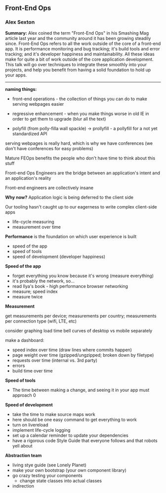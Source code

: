 ## Front-End Ops

### Alex Sexton

__Summary:__
Alex coined the term "Front-End Ops" in his Smashing Mag article last year and the community around it has been growing steadily since. Front-End Ops refers to all the work outside of the core of a front-end app. It is performance monitoring and bug tracking; it's build tools and error tracking; and it's developer happiness and maintainability. All these ideas make for quite a bit of work outside of the core application development. This talk will go over techniques to integrate these smoothly into your projects, and help you benefit from having a solid foundation to hold up your apps.

---

__naming things:__

* front-end operations - the collection of things you can do to make serving webpages easier

* regressive enhancement - when you make things worse in old IE in order to get them to upgrade (blur all the text)

* polyfill (from polly-filla wall spackle) -> prollyfill - a pollyfill for a not yet standardized API

serving webpages is really hard, which is why we have conferences (we don't have conferences for easy problems)

Mature FEOps benefits the people who don't have time to think about this stuff

Front-end Ops Engineers are the bridge between an application's intent and an application's reality

Front-end engineers are collectively insane

__Why now?__ Application logic is being deferred to the client side

Our tooling hasn't caught up to our eagerness to write complex client-side apps

* life-cycle measuring
* measurement over time

__Performance__ is the foundation on which user experience is built

* speed of the app
* speed of tools
* speed of development (developer happiness)

__Speed of the app__

* forget everything you know because it's wrong (measure everything)
* it's probably the network, so...
* read Ilya's book - high performance browser networking
* measure; speed index
* measure twice

__Measurement__

get measurements per device; measurements per country; measurements per connection type (wifi, LTE, etc)

consider graphing load time bell curves of desktop vs mobile separately

make a dashboard:

* speed index over time (draw lines where commits happen)
* page weight over time (gzipped/ungzipped; broken down by filetype)
* requests over time (internal vs. 3rd party)
* errors
* build time over time

__Speed of tools__

* The time between making a change, and seeing it in your app must approach 0

__Speed of development__

* take the time to make source maps work
* here should be one easy command to get everything to work
* turn on livereload
* implement life-cycle logging
* set up a calendar reminder to update your dependencies
* have a rigorous code Style Guide that everyone follows and that robots yell about

__Abstraction team__

* living stye guide (see Lonely Planet)
* make your own bootstrap (your own component library)
* go crazy testing your components
	* change state classes into actual classes
* indirection




